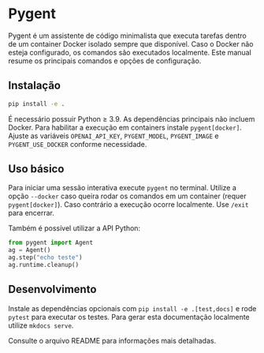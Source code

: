 # Pygent

Pygent é um assistente de código minimalista que executa tarefas dentro de um container Docker isolado sempre que disponível. Caso o Docker não esteja configurado, os comandos são executados localmente. Este manual resume os principais comandos e opções de configuração.

## Instalação

```bash
pip install -e .
```

É necessário possuir Python ≥ 3.9. As dependências principais não incluem Docker. Para habilitar a execução em containers instale `pygent[docker]`. Ajuste as variáveis `OPENAI_API_KEY`, `PYGENT_MODEL`, `PYGENT_IMAGE` e `PYGENT_USE_DOCKER` conforme necessidade.

## Uso básico

Para iniciar uma sessão interativa execute `pygent` no terminal. Utilize a opção `--docker` caso queira rodar os comandos em um container (requer `pygent[docker]`). Caso contrário a execução ocorre localmente. Use `/exit` para encerrar.

Também é possível utilizar a API Python:

```python
from pygent import Agent
ag = Agent()
ag.step("echo teste")
ag.runtime.cleanup()
```

## Desenvolvimento

Instale as dependências opcionais com `pip install -e .[test,docs]` e rode `pytest` para executar os testes. Para gerar esta documentação localmente utilize `mkdocs serve`.

Consulte o arquivo README para informações mais detalhadas.

